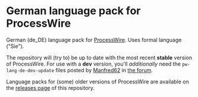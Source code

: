 # German language pack for ProcessWire

German (de_DE) language pack for [ProcessWire](http://processwire.com). Uses formal language ("Sie").

The repository will (try to) be up to date with the most recent **stable** version of ProcessWire. For use with a **dev** version, you'll *additionally* need the `pw-lang-de-dev-update` files posted by [Manfred62](https://github.com/Manfred62) in [the forum](https://processwire.com/talk/topic/925-german-de-de/).

Language packs for (some) older versions of ProcessWire are available on the [releases page](https://github.com/yellowled/pw-lang-de/releases) of this repository.
